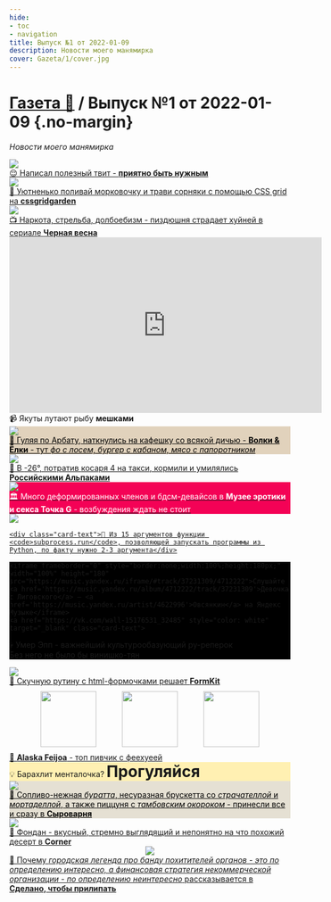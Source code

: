 ```yaml
---
hide:
- toc
- navigation
title: Выпуск №1 от 2022-01-09
description: Новости моего манямирка
cover: Gazeta/1/cover.jpg
---
```



# [Газета 📰](../index.md) / Выпуск №1 от 2022-01-09 {.no-margin}

_Новости моего манямирка_

<div class="grid-3-col" >

<div class="card rows-2" >
<a href="https://twitter.com/potykion/status/1611292953389023234/" target="_blank" >
    <IMG src="twi.png">
    <div class="card-text" >
    😌 Написал полезный твит - <b>приятно быть нужным</b>
    </div>
</a>
</div>
 
<div class="card " >
<a href="https://cssgridgarden.com/" target="_blank" >
    <IMG src="gridgarden.png">
    <div class="card-text" >
    🔎 Уютненько поливай морковочку и трави сорняки с помощью CSS grid на <b>cssgridgarden</b>
    </div>
</a>
</div>


<div class="card rows-3" >
<a href="https://www.kinopoisk.ru/series/4771892/" target="_blank">
    <IMG src="4v.webp">
    <div class="card-text">📺 Наркота, стрельба, долбоебизм - пиздюшня страдает хуйней в сериале <b>Черная весна</b></div>
</a>
</div>


<div class="card rows-2" >
  <iframe width="560" height="315" src="https://www.youtube.com/embed/b8haneaeO7s" title="YouTube video player" frameborder="0" allow="accelerometer; autoplay; clipboard-write; encrypted-media; gyroscope; picture-in-picture; web-share" allowfullscreen></iframe></iframe></iframe>
    <div class="card-text">📹 Якуты лутают рыбу <b>мешками</b></div>
</div>

<div class="card rows-2" style="background: #e1d2bc; " >
<a href="https://volkiyolki.ru/"  target="_blank" style="color: black">
<img src="pho.jpg"   style="align-self: center;">
<div class="card-text">
🍔 Гуляя по Арбату, наткнулись на кафешку со всякой дичью - <b>Волки & Ёлки</b> - тут <i>фо с лосем, бургер с кабаном, мясо с папоротником</i>
</div>
</a>
</div>

<div class="card rows-2" >
<a href="https://www.alpacainfo.ru/" target="_blank">
    <img src="alpaka.jfif">
    <div class="card-text">🦙 В <span class="dotted" title="а от такой температуры у меня онемело лицо">-26°</span>, потратив <span class="dotted" title="а это чето дохуя, чтобы в Подмосковье съездить">косаря 4 на такси</span>, кормили и умилялись <b>Российскими Альпаками</b></div>
</a>
</div>

<div class="card rows-3" style="background: #f40256; " >
<a href="https://tochkag.net/"  target="_blank" style="align-self: center;">
<img src="sex.jfif"  >
<div class="card-text" style="color: white">
🏛 Много деформированных членов и бдсм-девайсов в <b>Музее эротики и секса Точка G</b> - возбуждения ждать не стоит
</div>
</a>
</div>

<div class="card rows-2"  >
<a href="/Code/Python/Base/Subprocess" target="_blank">
    <img src="../../c/Python/Base/Subprocess.png">

    <div class="card-text">📝 Из 15 аргументов функции <code>subprocess.run</code>, позволяющей запускать программы из Python, по факту нужно 2-3 аргумента</div>
</a>
</div>

<div class="card  " style=" background: black" >

    <iframe frameborder="0" style="border:none;width:100%;height:180px;" width="100%" height="180" src="https://music.yandex.ru/iframe/#track/37231309/4712222">Слушайте <a href='https://music.yandex.ru/album/4712222/track/37231309'>Девочка с Лиговского</a> — <a href='https://music.yandex.ru/artist/4622996'>Овсянкин</a> на Яндекс Музыке</iframe>
    <a href="https://vk.com/wall-15176531_32485" style="color: white"  target="_blank" class="card-text">
💀 Умер Эпп - важнейший культурообазующий ру-реперок<br>Без него не было бы винишко-тян 
</a>
</div>






<div class="card " >
<a href="/Code/Frontend/Vue/FormKit" target="_blank">
    <img src="../../c/Frontend/Vue/FormKit.png">
    <div class="card-text">📝 Скучную рутину с html-формочками решает <b>FormKit</b></div>
</a>
</div>


<div class="card rows-2" >
<a href="https://untappd.com/b/alaska-brewery-fejhoa-feijoa/3860629" target="_blank">
<div style="display: flex; justify-content: space-evenly; padding: 10px">
<img src="alyaska_feykhoa_alaska_feijoa_zh_b_0_5_l_.jpg" width="100" >
<img src="alyaska_feykhoa_alaska_feijoa_zh_b_0_5_l_.jpg" width="100" >
<img src="alyaska_feykhoa_alaska_feijoa_zh_b_0_5_l_.jpg" width="100" >
</div>
<div class="card-text">
🍺 <b>Alaska Feijoa</b> - топ пивчик с феехуеей

</div>
</a>
</div>


<div class="card " style="background: #fff0b2" >
    <div class="card-text text-center">💡 Барахлит менталочка? <b style="font-size: 2em">Прогуляйся</b> </div>
</div>






<div class="card rows-3" style="background: #e5e0d3;  " >
<a href="https://syrovarnya.com/"  target="_blank" style="color: black">
<img src="syr.jfif"   style="align-self: center;">
<div class="card-text">
🧀 Сопливо-нежная <i>буратта</i>, несуразная брускетта со <i>страчателлой</i> и <i>мортаделлой</i>, а также пиццуня с <i>тамбовским окороком</i> - принесли все и сразу в <b>Сыроварня</b>

</div>
</a>
</div>









<div class="card rows-2" >
<a href="https://cornercafekitchenmsk.com/"  target="_blank">
<img src="fondan.jpg" style="align-self: center;">
<div class="card-text">
🍮 Фондан - вкусный, стремно выглядящий и непонятно на что похожий десерт в <b>Corner</b>
</div>
</a>
</div>

<div class="card rows-3" >
<a href="https://www.mann-ivanov-ferber.ru/books/sdelano-chtobyi-prilipat/"  target="_blank" style="display: flex; flex-direction: column" >
<img src="prilip.png" style="align-self: center" >
<div class="card-text">
📖 Почему <i>городская легенда про банду похитителей органов - это по определению интересно, а финансовая стратегия некоммерческой организации - по определению неинтересно</i> рассказывается в  <b>Сделано, чтобы прилипать</b>
</div>
</a>
</div>

</div>